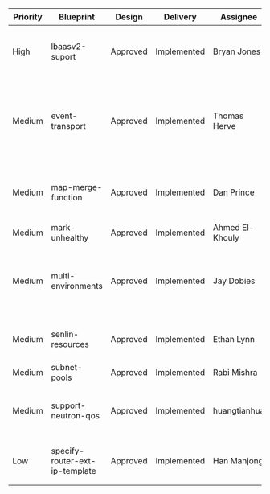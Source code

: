 | Priority | Blueprint                      | Design   | Delivery    | Assignee        | Milestone  |        备注         |
|----------|--------------------------------|----------|-------------|-----------------|------------|---------------------|
| High 	   | lbaasv2-suport                 | Approved | Implemented | Bryan Jones 	   | mitaka-rc1 |Adding support for the LBaaS V2. Adding a new namespace called OS:LBaaS::* for the LBaaS V2 resources. Old LBaaS v1 resources are available as it is.|
| Medium 	 | event-transport 	              | Approved | Implemented | Thomas Herve 	 | mitaka-2   |可以把event发送到指定的队列：By default events are stored in the database and can be retrieved via the API. Using the environment, you can register an endpoint which will receive events produced by your stack, so that you don’t have to poll Heat.|
| Medium 	 | map-merge-function             | Approved | Implemented | Dan Prince 	   | mitaka-1   |新增map_merge函数，用于合并map数据：Adds a new map_merge function for Mitaka which can be used to merge maps. Values in latter maps override those in earlier ones.|
| Medium 	 | mark-unhealthy                 | Approved | Implemented | Ahmed El-Khouly | 	mitaka-3  |Add an API to manually mark a resource as unhealth|
| Medium 	 | multi-environments             | Approved | Implemented | Jay Dobies 	   | mitaka-3   |Multi-environment support in heat-engine: When multiple environment files are specified, combine them in the engine instead of the client. This will give Heat enough information to do the Right Thing on PATCH updates.|
| Medium 	 | senlin-resources               | Approved | Implemented | Ethan Lynn 	   | mitaka-3   |Senlin is a generic clustering service that is currently not supported by Heat. Resources will be added to Heat to support: OS::Senlin::Cluster|
| Medium 	 | subnet-pools                   | Approved | Implemented | Rabi Mishra 	   | mitaka-2   |add new resource OS::Neutron::SubnetPool|
| Medium 	 | support-neutron-qos            | Approved | Implemented | huangtianhua 	 | mitaka-2   | Now neutron supports qos feature of network and port, let's support in heat: OS::Neutron::QoSBandwidthLimitRule OS::Neutron::QoSPolicy|
| Low 	   | specify-router-ext-ip-template | Approved | Implemented | Han Manjong 	   | mitaka-3   |Allow external fixed IP address to be set on Router in template: OS::Neutron::Router增加external_gateway_info属性|